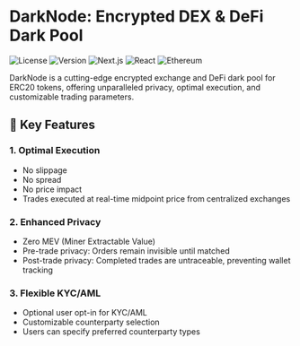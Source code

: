 # DarkNode: Encrypted DEX & DeFi Dark Pool

![License](https://img.shields.io/badge/license-MIT-blue.svg)
![Version](https://img.shields.io/badge/version-1.0.0-brightgreen.svg)
![Next.js](https://img.shields.io/badge/Next.js-13.0+-blueviolet.svg)
![React](https://img.shields.io/badge/React-18.0+-blue.svg)
![Ethereum](https://img.shields.io/badge/Ethereum-ERC20-3C3C3D.svg)

DarkNode is a cutting-edge encrypted exchange and DeFi dark pool for ERC20 tokens, offering unparalleled privacy, optimal execution, and customizable trading parameters.

## 🚀 Key Features

### 1. Optimal Execution
- No slippage
- No spread
- No price impact
- Trades executed at real-time midpoint price from centralized exchanges

### 2. Enhanced Privacy
- Zero MEV (Miner Extractable Value)
- Pre-trade privacy: Orders remain invisible until matched
- Post-trade privacy: Completed trades are untraceable, preventing wallet tracking

### 3. Flexible KYC/AML
- Optional user opt-in for KYC/AML
- Customizable counterparty selection
- Users can specify preferred counterparty types


